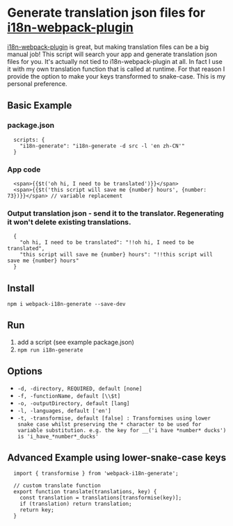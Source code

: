 # Generate translation json files for [i18n-webpack-plugin](https://github.com/webpack-contrib/i18n-webpack-plugin)

[i18n-webpack-plugin](https://github.com/webpack-contrib/i18n-webpack-plugin) is great, but making translation files can be a big manual job! This script will search your app and generate translation json files for you.
It's actually not tied to i18n-webpack-plugin at all. In fact I use it with my own translation function that is called at runtime. For that reason I provide the option to make your keys transformed to snake-case. This is my personal preference.

## Basic Example

### package.json
```
  scripts: {
    "i18n-generate": "i18n-generate -d src -l 'en zh-CN'"
  }
```

### App code
```
  <span>{{$t('oh hi, I need to be translated')}}</span>
  <span>{{$t('this script will save me {number} hours', {number: 73})}}</span> // variable replacement
```

### Output translation json - send it to the translator. Regenerating it won't delete existing translations.
```
  {
    "oh hi, I need to be translated": "!!oh hi, I need to be translated",
    "this script will save me {number} hours": "!!this script will save me {number} hours"
  }  
```

## Install
`npm i webpack-i18n-generate --save-dev`

## Run
1. add a script (see example package.json)
2. `npm run i18n-generate`

## Options
- `-d, -directory, REQUIRED, default [none]`
- `-f, -functionName, default [\\$t]`
- `-o, -outputDirectory, default [lang]`
- `-l, -languages, default ['en']`
- `-t, -transformise, default [false] : Transformises using lower snake case whilst preserving the * character to be used for variable substitution. e.g. the key for __('i have *number* ducks') is 'i_have_*number*_ducks'`

## Advanced Example using lower-snake-case keys
```
  import { transformise } from 'webpack-i18n-generate';

  // custom translate function
  export function translate(translations, key) {
    const translation = translations[transformise(key)];
    if (translation) return translation;    
    return key;
  }
```